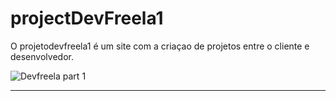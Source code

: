 # projectDevFreela1
O projetodevfreela1 é um site com a criaçao de projetos entre o cliente e desenvolvedor.

![Devfreela part 1](https://user-images.githubusercontent.com/89214405/166809140-f4c14cd4-fef4-4ee0-b62b-2810ef8b21e5.png)

-------------------------------------------------------------------------------------------------------------------------------------------------------------------------
